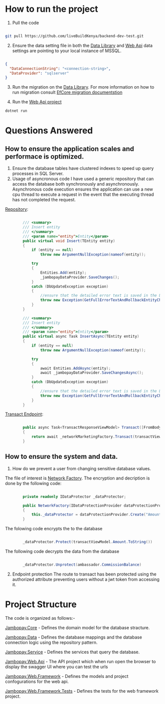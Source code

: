 # How to run the project
1. Pull the code

``` bash

git pull https://github.com/liveBuildKenya/backend-dev-test.git

```

2. Ensure the data setting file in both the [Data Library](Libraries/Jambopay.Data/App_Data/dataSettings.json) and [Web Api](Presentation/Jambopay.Web.Api/App_Data/dataSettings.json) data settings are pointing to your local instance of MSSQL.

``` json

{
  "DataConnectionString": "<connection-string>",
  "DataProvider": "sqlserver"
}

```

3. Run the migration on the [Data Library](Libraries/Jambopay.Data). For more information on how to run migration consult [EfCore migration documentstion](https://docs.microsoft.com/en-us/ef/core/managing-schemas/migrations/?tabs=dotnet-core-cli)


4. Run the [Web Api project](Presentation/Jambopay.Web.Api)

``` bash
dotnet run
```

# Questions Answered
## How to ensure the application scales and performace is optimized.
1. Ensure the database tables have clustered indexes to speed up query processes in SQL Server.
2. Usage of asyncronous code
I have used a generic repository that can access the database both synchronously and asynchronously. Asynchronous code execution ensures the application can use a new cpu thread to execute a request in the event that the executing thread has not completed the request.


[Repository](Libraries/Jambopay.Data/EfRepository.cs):

``` C#

        /// <summary>
        /// Insert entity
        /// </summary>
        /// <param name="entity">Entity</param>
        public virtual void Insert(TEntity entity)
        {
            if (entity == null)
                throw new ArgumentNullException(nameof(entity));

            try
            {
                Entities.Add(entity);
                _jambopayDataProvider.SaveChanges();
            }
            catch (DbUpdateException exception)
            {
                //ensure that the detailed error text is saved in the Log
                throw new Exception(GetFullErrorTextAndRollbackEntityChanges(exception), exception);
            }
        }

        /// <summary>
        /// Insert entity
        /// </summary>
        /// <param name="entity">Entity</param>
        public virtual async Task InsertAsync(TEntity entity)
        {
            if (entity == null)
                throw new ArgumentNullException(nameof(entity));

            try
            {
                await Entities.AddAsync(entity);
                await _jambopayDataProvider.SaveChangesAsync();
            }
            catch (DbUpdateException exception)
            {
                //ensure that the detailed error text is saved in the Log
                throw new Exception(GetFullErrorTextAndRollbackEntityChanges(exception), exception);
            }
        }

```

[Transact Endpoint](Presentation/Jambopay.Web.Api/Controllers/AffiliateController.cs):
``` C#

        public async Task<TransactResponseViewModel> Transact([FromBody] TransactViewModel transactViewModel)
        {
            return await _networkMarketingFactory.Transact(transactViewModel);
        }

```

## How to ensure the system and data.
1. How do we prevent a user from changing sensitive database values.

The file of interest is [Network Factory](Presentation/Jambopay.Web.Framework/Factories/NetworkMarketing/NetworkMarketingFactory.cs). The encryption and decription is done by the following code:

``` C#

        private readonly IDataProtector _dataProtector;

        public NetworkFactory(IDataProtectionProvider dataProtectionProvider) 
        {
            this._dataProtector = dataProtectionProvider.Create("Amount Protector");
        }

```

The folowing code encrypts the to the database
``` C#

        _dataProtector.Protect(transactViewModel.Amount.ToString())

```
The following code decrypts the data from the database

``` C#

        _dataProtector.Unprotect(ambassador.CommissionBalance)

```

2. Endpoint protection
The route to transact has been protected using the authorized attribute preventing users without a jwt token from accessing it.


# Project Structure

The code is organized as follows:-


[Jambopay.Core](Libraries/Jambopay.Core) - Defines the domain model for the database stracture.

[Jambopay.Data](Libraries/Jambopay.Data) - Defines the database mappings and the database connection logic using the repository pattern.

[Jambopay.Service](Libraries/Jambopay.Service) - Defines the services that query the database.

[Jambopay.Web.Api](Presentation/Jambopay.Web.Api) - The API project which when run open the browser to display the swagger UI where you can test the urls

[Jambopay.Web.Framework](Presentation/Jambopay.Web.Framework) - Defines the models and project confogurations for the web api.

[Jambopay.Web.Framework.Tests](Presentation/Jambopay.Web.Tests) - Defines the tests for the web framework project.
